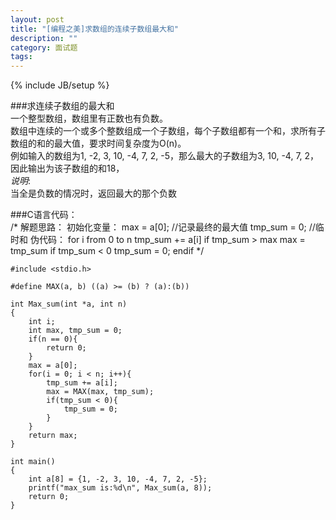 ```yaml
---
layout: post
title: "[编程之美]求数组的连续子数组最大和"
description: ""
category: 面试题
tags: 
---
```

{% include JB/setup %}

###求连续子数组的最大和  
一个整型数组，数组里有正数也有负数。  
数组中连续的一个或多个整数组成一个子数组，每个子数组都有一个和，求所有子数组的和的最大值，要求时间复杂度为O(n)。  
例如输入的数组为1, -2, 3, 10, -4, 7, 2, -5，那么最大的子数组为3, 10, -4, 7, 2，因此输出为该子数组的和18，  
*说明*:  
当全是负数的情况时，返回最大的那个负数  

###C语言代码：  
	/*
	解题思路：
		初始化变量：
			max = a[0];		//记录最终的最大值
			tmp_sum = 0;		//临时和
		伪代码：
			for i from 0 to n
				tmp_sum += a[i]
				if tmp_sum > max
					max = tmp_sum
				if tmp_sum < 0
					tmp_sum = 0;
			endif
	*/
	
	#include <stdio.h>
	
	#define MAX(a, b) ((a) >= (b) ? (a):(b))
	
	int Max_sum(int *a, int n)
	{
		int i;
		int max, tmp_sum = 0;
		if(n == 0){
			return 0;
		}
		max = a[0];
		for(i = 0; i < n; i++){
			tmp_sum += a[i];
			max = MAX(max, tmp_sum);
			if(tmp_sum < 0){
				tmp_sum = 0;
			}
		}
		return max;
	}
	
	int main()
	{
		int a[8] = {1, -2, 3, 10, -4, 7, 2, -5};
		printf("max_sum is:%d\n", Max_sum(a, 8));
		return 0;
	}

